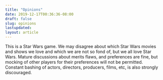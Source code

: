 ```yaml
---
title: "Opinions"
date: 2019-12-17T00:36:36-08:00
draft: false
slug: opinions
lastupdated:
layout: article
---
```


This is a Star Wars game. We may disagree about which Star Wars movies and shows we love and which we are not so fond of, but we all love Star Wars. Mature discussions about merits flaws, and preferences are fine, but mocking of other players for their preferences will not be permitted. Constant bashing of actors, directors, producers, films, etc, is also strongly discouraged.